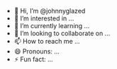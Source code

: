 - 👋 Hi, I’m @johnnyglazed
- 👀 I’m interested in ...
- 🌱 I’m currently learning ...
- 💞️ I’m looking to collaborate on ...
- 📫 How to reach me ...
- 😄 Pronouns: ...
- ⚡ Fun fact: ...

<!---
johnnyglazed/johnnyglazed is a ✨ special ✨ repository because its `README.md` (this file) appears on your GitHub profile.
You can click the Preview link to take a look at your changes.
--->
